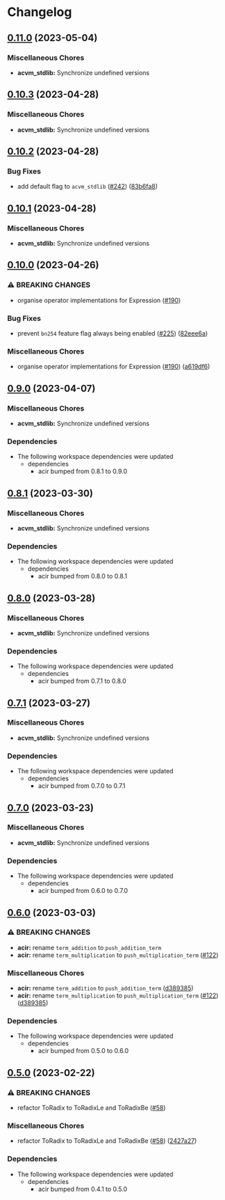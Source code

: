 # Changelog

## [0.11.0](https://github.com/noir-lang/acvm/compare/acvm_stdlib-v0.10.3...acvm_stdlib-v0.11.0) (2023-05-04)


### Miscellaneous Chores

* **acvm_stdlib:** Synchronize undefined versions

## [0.10.3](https://github.com/noir-lang/acvm/compare/acvm_stdlib-v0.10.2...acvm_stdlib-v0.10.3) (2023-04-28)


### Miscellaneous Chores

* **acvm_stdlib:** Synchronize undefined versions

## [0.10.2](https://github.com/noir-lang/acvm/compare/acvm_stdlib-v0.10.1...acvm_stdlib-v0.10.2) (2023-04-28)


### Bug Fixes

* add default flag to `acvm_stdlib` ([#242](https://github.com/noir-lang/acvm/issues/242)) ([83b6fa8](https://github.com/noir-lang/acvm/commit/83b6fa8302569add7e3ac8481b2fd2a6a1ff3576))

## [0.10.1](https://github.com/noir-lang/acvm/compare/acvm_stdlib-v0.10.0...acvm_stdlib-v0.10.1) (2023-04-28)


### Miscellaneous Chores

* **acvm_stdlib:** Synchronize undefined versions

## [0.10.0](https://github.com/noir-lang/acvm/compare/acvm_stdlib-v0.9.0...acvm_stdlib-v0.10.0) (2023-04-26)


### ⚠ BREAKING CHANGES

* organise operator implementations for Expression ([#190](https://github.com/noir-lang/acvm/issues/190))

### Bug Fixes

* prevent `bn254` feature flag always being enabled ([#225](https://github.com/noir-lang/acvm/issues/225)) ([82eee6a](https://github.com/noir-lang/acvm/commit/82eee6ab08ae480f04904ca8571fd88f4466c000))


### Miscellaneous Chores

* organise operator implementations for Expression ([#190](https://github.com/noir-lang/acvm/issues/190)) ([a619df6](https://github.com/noir-lang/acvm/commit/a619df614bbb9b2518b788b42a7553b069823a0f))

## [0.9.0](https://github.com/noir-lang/acvm/compare/acvm_stdlib-v0.8.1...acvm_stdlib-v0.9.0) (2023-04-07)


### Miscellaneous Chores

* **acvm_stdlib:** Synchronize undefined versions


### Dependencies

* The following workspace dependencies were updated
  * dependencies
    * acir bumped from 0.8.1 to 0.9.0

## [0.8.1](https://github.com/noir-lang/acvm/compare/acvm_stdlib-v0.8.0...acvm_stdlib-v0.8.1) (2023-03-30)


### Miscellaneous Chores

* **acvm_stdlib:** Synchronize undefined versions


### Dependencies

* The following workspace dependencies were updated
  * dependencies
    * acir bumped from 0.8.0 to 0.8.1

## [0.8.0](https://github.com/noir-lang/acvm/compare/acvm_stdlib-v0.7.1...acvm_stdlib-v0.8.0) (2023-03-28)


### Miscellaneous Chores

* **acvm_stdlib:** Synchronize undefined versions


### Dependencies

* The following workspace dependencies were updated
  * dependencies
    * acir bumped from 0.7.1 to 0.8.0

## [0.7.1](https://github.com/noir-lang/acvm/compare/acvm_stdlib-v0.7.0...acvm_stdlib-v0.7.1) (2023-03-27)


### Miscellaneous Chores

* **acvm_stdlib:** Synchronize undefined versions


### Dependencies

* The following workspace dependencies were updated
  * dependencies
    * acir bumped from 0.7.0 to 0.7.1

## [0.7.0](https://github.com/noir-lang/acvm/compare/acvm_stdlib-v0.6.0...acvm_stdlib-v0.7.0) (2023-03-23)


### Miscellaneous Chores

* **acvm_stdlib:** Synchronize undefined versions


### Dependencies

* The following workspace dependencies were updated
  * dependencies
    * acir bumped from 0.6.0 to 0.7.0

## [0.6.0](https://github.com/noir-lang/acvm/compare/acvm_stdlib-v0.5.0...acvm_stdlib-v0.6.0) (2023-03-03)


### ⚠ BREAKING CHANGES

* **acir:** rename `term_addition` to `push_addition_term`
* **acir:** rename `term_multiplication` to `push_multiplication_term` ([#122](https://github.com/noir-lang/acvm/issues/122))

### Miscellaneous Chores

* **acir:** rename `term_addition` to `push_addition_term` ([d389385](https://github.com/noir-lang/acvm/commit/d38938542851a97dc01727438391e6a65e44c689))
* **acir:** rename `term_multiplication` to `push_multiplication_term` ([#122](https://github.com/noir-lang/acvm/issues/122)) ([d389385](https://github.com/noir-lang/acvm/commit/d38938542851a97dc01727438391e6a65e44c689))


### Dependencies

* The following workspace dependencies were updated
  * dependencies
    * acir bumped from 0.5.0 to 0.6.0

## [0.5.0](https://github.com/noir-lang/acvm/compare/acvm_stdlib-v0.4.1...acvm_stdlib-v0.5.0) (2023-02-22)


### ⚠ BREAKING CHANGES

* refactor ToRadix to ToRadixLe and ToRadixBe ([#58](https://github.com/noir-lang/acvm/issues/58))

### Miscellaneous Chores

* refactor ToRadix to ToRadixLe and ToRadixBe ([#58](https://github.com/noir-lang/acvm/issues/58)) ([2427a27](https://github.com/noir-lang/acvm/commit/2427a275048e598c6d651cce8348a4c55148f235))


### Dependencies

* The following workspace dependencies were updated
  * dependencies
    * acir bumped from 0.4.1 to 0.5.0

